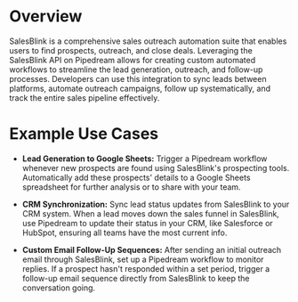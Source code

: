 # Overview

SalesBlink is a comprehensive sales outreach automation suite that enables users to find prospects, outreach, and close deals. Leveraging the SalesBlink API on Pipedream allows for creating custom automated workflows to streamline the lead generation, outreach, and follow-up processes. Developers can use this integration to sync leads between platforms, automate outreach campaigns, follow up systematically, and track the entire sales pipeline effectively.

# Example Use Cases

- **Lead Generation to Google Sheets:** Trigger a Pipedream workflow whenever new prospects are found using SalesBlink's prospecting tools. Automatically add these prospects' details to a Google Sheets spreadsheet for further analysis or to share with your team.

- **CRM Synchronization:** Sync lead status updates from SalesBlink to your CRM system. When a lead moves down the sales funnel in SalesBlink, use Pipedream to update their status in your CRM, like Salesforce or HubSpot, ensuring all teams have the most current info.

- **Custom Email Follow-Up Sequences:** After sending an initial outreach email through SalesBlink, set up a Pipedream workflow to monitor replies. If a prospect hasn't responded within a set period, trigger a follow-up email sequence directly from SalesBlink to keep the conversation going.
